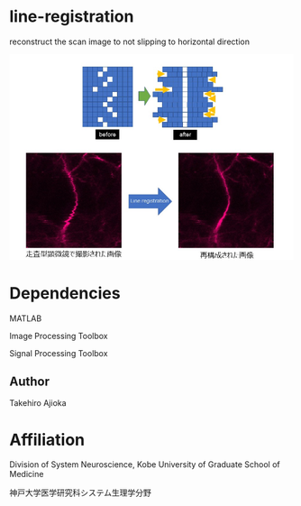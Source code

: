 # line-registration
reconstruct the scan image to not slipping to horizontal direction

<img src="doc/figure1.png" width="1000" align="below">


# Dependencies
MATLAB

Image Processing Toolbox

Signal Processing Toolbox


## Author
Takehiro Ajioka 


# Affiliation

Division of System Neuroscience, Kobe University of Graduate School of Medicine

神戸大学医学研究科システム生理学分野
